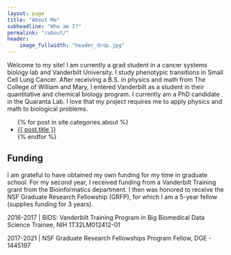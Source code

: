 ```yaml
---
layout: page
title: "About Me"
subheadline: "Who am I?"
permalink: "/about/"
header:
    image_fullwidth: "header_drop.jpg"
---
```



Welcome to my site! I am currently a grad student in a cancer systems biology lab and Vanderbilt University. I study phenotypic transitions in Small Cell Lung Cancer. After receiving a B.S. in physics and math from The College of William and Mary, I entered Vanderbilt as a student in their quantitative and chemical biology program. I currently am a PhD candidate in the Quaranta Lab. I love that my project requires me to apply physics and math to biological problems.

<ul>
    {% for post in site.categories.about %}
    <li><a href="{{ site.url }}{{ site.baseurl }}{{ post.url }}"><stronglist>{{ post.title }}</stronglist></a></li>
    {% endfor %}
</ul>



## Funding

I am grateful to have obtained my own funding for my time in graduate school. For my second year, I received funding from a Vanderbilt Training grant from the Bioinformatics department. I then was honored to receive the NSF Graduate Research Fellowship (GRFP), for which I am a 5-year fellow (supplies funding for 3 years).

2016-2017 | BIDS: Vanderbilt Training Program in Big Biomedical Data
Science Trainee,
NIH 1T32LM012412-01

2017-2021 | NSF Graduate Research Fellowships Program Fellow, DGE -
1445197
 
